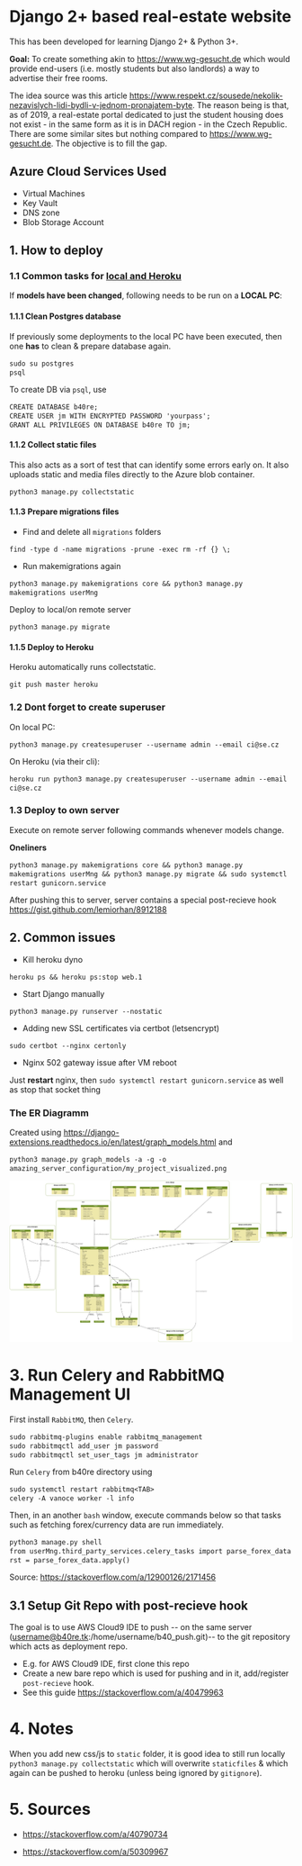 # Django 2+ based real-estate website

This has been developed for learning Django 2+ & Python 3+. 

**Goal:** To create something akin to <https://www.wg-gesucht.de> which would provide end-users (i.e. mostly students but also landlords) a way to advertise their free rooms.

The idea source was this article <https://www.respekt.cz/sousede/nekolik-nezavislych-lidi-bydli-v-jednom-pronajatem-byte>. 
The reason being is that, as of 2019, a real-estate portal dedicated to just the student housing does not exist - in the same form as it is in DACH region - in the Czech Republic. There are some similar sites but nothing compared to <https://www.wg-gesucht.de>. The objective is to fill the gap. 

## Azure Cloud Services Used

- Virtual Machines
- Key Vault
- DNS zone
- Blob Storage Account

## 1. How to deploy

### 1.1 Common tasks for <u>local and Heroku</u>

If **models have been changed**, following needs to be run on a **LOCAL PC**:

#### 1.1.1 Clean Postgres database 

If previously some deployments to the local PC have been executed, then one **has** to clean & prepare database again. 

```
sudo su postgres 
psql
```

To create DB via `psql`, use 

```
CREATE DATABASE b40re;
CREATE USER jm WITH ENCRYPTED PASSWORD 'yourpass';
GRANT ALL PRIVILEGES ON DATABASE b40re TO jm;
```

#### 1.1.2 Collect static files

This also acts as a sort of test that can identify some errors early on. It also uploads static and media files directly to the Azure blob container.

```
python3 manage.py collectstatic
```

#### 1.1.3 Prepare migrations files

- Find and delete all `migrations` folders

```
find -type d -name migrations -prune -exec rm -rf {} \;
```

- Run makemigrations again

```
python3 manage.py makemigrations core && python3 manage.py makemigrations userMng
```

Deploy to local/on remote server

```
python3 manage.py migrate
```

#### 1.1.5 Deploy to Heroku

Heroku automatically runs collectstatic.

```
git push master heroku
```

### 1.2 Dont forget to create superuser

On local PC:
```
python3 manage.py createsuperuser --username admin --email ci@se.cz
```

On Heroku (via their cli):
```
heroku run python3 manage.py createsuperuser --username admin --email ci@se.cz
```

### 1.3 Deploy to own server

Execute on remote server following commands whenever models change.

**Oneliners**

```
python3 manage.py makemigrations core && python3 manage.py makemigrations userMng && python3 manage.py migrate && sudo systemctl restart gunicorn.service 
```

After pushing this to server, server contains a special post-recieve hook <https://gist.github.com/lemiorhan/8912188>

## 2. Common issues

- Kill heroku dyno

```
heroku ps && heroku ps:stop web.1
```

- Start Django manually

```
python3 manage.py runserver --nostatic
```

- Adding new SSL certificates via certbot (letsencrypt)

```
sudo certbot --nginx certonly
```

- Nginx 502 gateway issue after VM reboot

Just **restart** nginx, then `sudo systemctl restart gunicorn.service` as well as stop that socket thing

### The **ER** Diagramm

Created using <https://django-extensions.readthedocs.io/en/latest/graph_models.html> and 

```
python3 manage.py graph_models -a -g -o amazing_server_configuration/my_project_visualized.png
```

![amazing_server_configuration/my_project_visualized.png](amazing_server_configuration/my_project_visualized.png)


# 3. Run Celery and RabbitMQ Management UI

First install `RabbitMQ`, then `Celery`.

```
sudo rabbitmq-plugins enable rabbitmq_management
sudo rabbitmqctl add_user jm password
sudo rabbitmqctl set_user_tags jm administrator
```

Run `Celery` from b40re directory using

```
sudo systemctl restart rabbitmq<TAB>
celery -A vanoce worker -l info
```

Then, in an another `bash` window, execute commands below so that tasks such as fetching forex/currency data are run immediately.

```
python3 manage.py shell
from userMng.third_party_services.celery_tasks import parse_forex_data
rst = parse_forex_data.apply()
```

Source: <https://stackoverflow.com/a/12900126/2171456>

## 3.1 Setup Git Repo with post-recieve hook

The goal is to use AWS Cloud9 IDE to push -- on the same server (username@b40re.tk:/home/username/b40_push.git)-- to the git repository which acts as deployment repo. 

* E.g. for AWS Cloud9 IDE, first clone this repo 
* Create a new bare repo which is used for pushing and in it, add/register `post-recieve` hook. 
* See this guide <https://stackoverflow.com/a/40479963>

# 4. Notes

When you add new css/js to `static` folder, it is good idea to still run locally `python3 manage.py collectstatic` which will overwrite `staticfiles` & which again can be pushed to heroku (unless being ignored by `gitignore`). 

# 5. Sources

- <https://stackoverflow.com/a/40790734>

- <https://stackoverflow.com/a/50309967>



